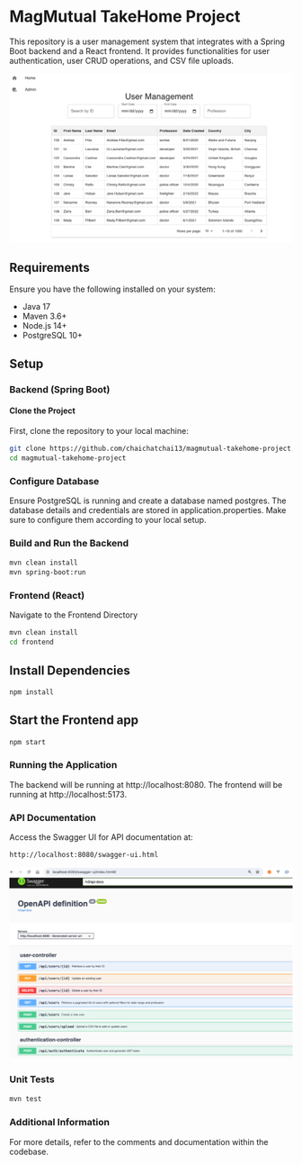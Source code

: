 # MagMutual TakeHome Project

This repository is a user management system that integrates with a Spring Boot backend and a React frontend. It provides functionalities for user authentication, user CRUD operations, and CSV file uploads.

![Application.png](Application.png)

## Requirements

Ensure you have the following installed on your system:
- Java 17
- Maven 3.6+
- Node.js 14+
- PostgreSQL 10+

## Setup

### Backend (Spring Boot)

#### Clone the Project

First, clone the repository to your local machine:

```bash
git clone https://github.com/chaichatchai13/magmutual-takehome-project.git
cd magmutual-takehome-project
```
### Configure Database
Ensure PostgreSQL is running and create a database named postgres. The database details and credentials are stored in application.properties. Make sure to configure them according to your local setup.

### Build and Run the Backend
```bash
mvn clean install
mvn spring-boot:run
```

### Frontend (React)
Navigate to the Frontend Directory
```bash
mvn clean install
cd frontend
```

## Install Dependencies
```bash
npm install
```

## Start the Frontend app
```bash
npm start
```

### Running the Application
The backend will be running at http://localhost:8080. 
The frontend will be running at http://localhost:5173.

### API Documentation
Access the Swagger UI for API documentation at:
```bash
http://localhost:8080/swagger-ui.html
```
![Swagger-UI.png](Swagger-UI.png)

### Unit Tests
```bash
mvn test
```

### Additional Information
For more details, refer to the comments and documentation within the codebase.
